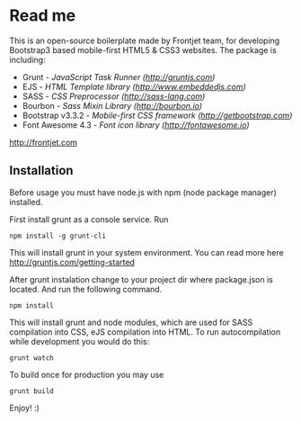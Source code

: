 Read me
==============
This is an open-source boilerplate made by Frontjet team, for developing Bootstrap3 based mobile-first HTML5 & CSS3 websites.
The package is including:
- Grunt - *JavaScript Task Runner (http://gruntjs.com)*
- EJS - *HTML Template library (http://www.embeddedjs.com)*
- SASS - *CSS Preprocessor (http://sass-lang.com)*
- Bourbon - *Sass Mixin Library (http://bourbon.io)*
- Bootstrap v3.3.2 - *Mobile-first CSS framework (http://getbootstrap.com)*
- Font Awesome 4.3 - *Font icon library (http://fontawesome.io)*

http://frontjet.com


Installation
--------------

Before usage you must have node.js with npm (node package manager) installed.

First install grunt as a console service. Run

	npm install -g grunt-cli

This will install grunt in your system environment.
You can read more here http://gruntjs.com/getting-started

After grunt instalation change to your project dir where package.json is located. And run the following command.

    npm install

This will install grunt and node modules, which are used for SASS compilation into CSS, eJS compilation into HTML. 
To run autocompilation while development you would do this:

	grunt watch

To build once for production you may use

	grunt build

Enjoy! :)